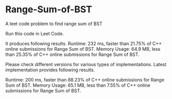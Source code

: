 # Range-Sum-of-BST
A leet code problem to find range sum of BST 

Run this code in Leet Code.

It produces following results.
Runtime: 232 ms, faster than 21.75% of C++ online submissions for Range Sum of BST.
Memory Usage: 64.9 MB, less than 25.35% of C++ online submissions for Range Sum of BST.

Please check different versions for various types of implementations.
Latest implementation provides following results.

Runtime: 200 ms, faster than 88.23% of C++ online submissions for Range Sum of BST.
Memory Usage: 65.1 MB, less than 7.55% of C++ online submissions for Range Sum of BST.
